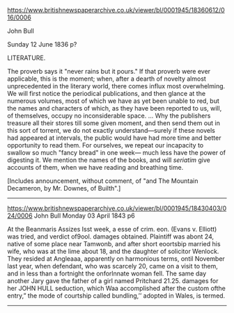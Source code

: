 https://www.britishnewspaperarchive.co.uk/viewer/bl/0001945/18360612/016/0006

John Bull

Sunday 12 June 1836
p?

LITERATURE.

The proverb says it "never rains but it pours." If that proverb were ever applicable, this is the moment; when, after a dearth of novelty almost unprecedented in the literary world, there comes influx most overwhelming. We will first notice the periodical publications, and then glance at the numerous volumes, most of which we have as yet been unable to red, but the names and characters of which, as they have been reported to us, will, of themselves, occupy no inconsiderable space. ... Why the publishers treasure all their stores till some given moment, and then send them out in this sort of torrent, we do not exactly understand—surely if these novels had appeared at intervals, the public would have had more time and better opportunity to read them. For ourselves, we repeat our incapacity to swallow so much "fancy bread" in one week— much less have the power of digesting it. We mention the names of the books, and will *seriatim* give accounts of them, when we have reading and breathing time.

[Includes announcement, without comment, of "and The Mountain Decameron, by Mr. Downes, of Builth".]

---

https://www.britishnewspaperarchive.co.uk/viewer/bl/0001945/18430403/024/0006
John Bull
Monday 03 April 1843
p6

At the Beanmaris Assizes Isst week, a esse of crim. eon. (Evans v. Elliott) was tried, and verdict of9ool. damages obtained. Plaintiff was abont 24, native of some place near Tamwonb, and after short eoortsbip married his wife, who was at the lime about 18, and the daughter of solicitor Wenlock. They resided at Angleaaa, apparently on harmonious terms, ontil November last year, when defendant, who was scarcely 20, came on a visit to them, and in less than a fortnight the onforlnnate woman fell. The same day another Jary gave the father of a girl named Pritchard 21.25. damages for her JOHN HULL seduction, which Waa accomplished after the custom ofthe entry,” the mode of courtship called bundling,’’ adopted in Wales, is termed.

---

